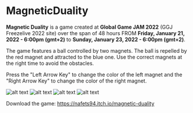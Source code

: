 # MagneticDuality

**Magnetic Duality** is a game created at **Global Game JAM 2022** (GGJ Freezelive 2022 site) over the span of 48 hours FROM **Friday, January 21, 2022 - 6:00pm (gmt+2)** to **Sunday, January 23, 2022 - 6:00pm (gmt+2)**.

The game features a ball controlled by two magnets. The ball is repelled by the red magnet and attracted to the blue one. Use the correct magnets at the right time to avoid the obstacles.

Press the "Left Arrow Key" to change the color of the left magnet and the "Right Arrow Key" to change the color of the right magnet.

![alt text](https://img.itch.zone/aW1hZ2UvMTM2NTA5OC83OTQ2ODA2LnBuZw==/original/oY8APl.png)
![alt text](https://img.itch.zone/aW1hZ2UvMTM2NTA5OC83OTQ2ODA3LnBuZw==/original/CVyrWi.png)
![alt text](https://img.itch.zone/aW1hZ2UvMTM2NTA5OC83OTQ2ODA4LnBuZw==/original/ZdkV%2B%2B.png)
![alt text](https://img.itch.zone/aW1hZ2UvMTM2NTA5OC83OTQ2ODA1LnBuZw==/original/8IR4I5.png)

Download the game: https://nafets94.itch.io/magnetic-duality
